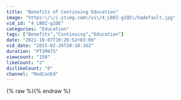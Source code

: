 ```yaml
---
title: "Benefits of Continuing Education"
image: "https:\/\/i.ytimg.com\/vi\/4_LB0Z-g1QE\/hqdefault.jpg"
vid_id: "4_LB0Z-g1QE"
categories: "Education"
tags: ["Benefits","Continuing","Education"]
date: "2021-10-07T10:26:52+03:00"
vid_date: "2015-02-26T20:10:16Z"
duration: "PT1M47S"
viewcount: "150"
likeCount: "2"
dislikeCount: "0"
channel: "MadConEd"
---
```

{% raw %}{% endraw %}
